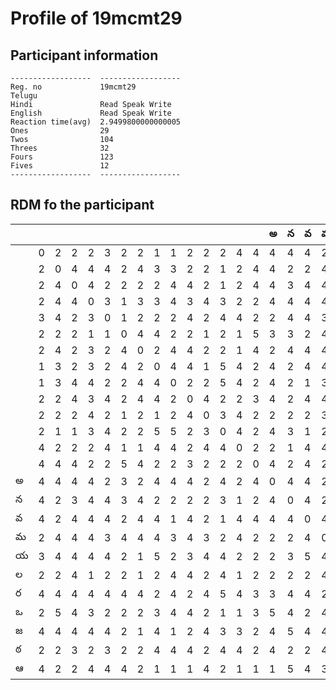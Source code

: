 



# Profile of 19mcmt29

## Participant information



```
------------------  ------------------
Reg. no             19mcmt29
Telugu
Hindi               Read Speak Write
English             Read Speak Write
Reaction time(avg)  2.9499800000000005
Ones                29
Twos                104
Threes              32
Fours               123
Fives               12
------------------  ------------------
```  

## RDM fo the participant
  
  
|     |     |     |     |     |     |     |     |     |     |     |     |     |     |     |   అ |   న |   వ |   మ |   య |   ల |   ర |   ఒ |   జ |   ఠ |   ఆ |
|-----|-----|-----|-----|-----|-----|-----|-----|-----|-----|-----|-----|-----|-----|-----|-----|-----|-----|-----|-----|-----|-----|-----|-----|-----|-----|
|     |   0 |   2 |   2 |   2 |   3 |   2 |   2 |   1 |   1 |   2 |   2 |   2 |   4 |   4 |   4 |   4 |   4 |   2 |   3 |   2 |   4 |   2 |   4 |   2 |   4 |
|     |   2 |   0 |   4 |   4 |   4 |   2 |   4 |   3 |   3 |   2 |   2 |   1 |   2 |   4 |   4 |   2 |   2 |   4 |   4 |   2 |   4 |   5 |   4 |   2 |   2 |
|     |   2 |   4 |   0 |   4 |   2 |   2 |   2 |   2 |   4 |   4 |   2 |   1 |   2 |   4 |   4 |   3 |   4 |   4 |   4 |   4 |   4 |   4 |   4 |   3 |   2 |
|     |   2 |   4 |   4 |   0 |   3 |   1 |   3 |   3 |   4 |   3 |   4 |   3 |   2 |   2 |   4 |   4 |   4 |   4 |   4 |   1 |   4 |   3 |   4 |   2 |   4 |
|     |   3 |   4 |   2 |   3 |   0 |   1 |   2 |   2 |   2 |   4 |   2 |   4 |   4 |   2 |   2 |   4 |   4 |   3 |   4 |   2 |   4 |   2 |   4 |   3 |   4 |
|     |   2 |   2 |   2 |   1 |   1 |   0 |   4 |   4 |   2 |   2 |   1 |   2 |   1 |   5 |   3 |   3 |   2 |   4 |   2 |   2 |   4 |   2 |   2 |   2 |   4 |
|     |   2 |   4 |   2 |   3 |   2 |   4 |   0 |   2 |   4 |   4 |   2 |   2 |   1 |   4 |   2 |   4 |   4 |   4 |   1 |   1 |   4 |   2 |   1 |   2 |   2 |
|     |   1 |   3 |   2 |   3 |   2 |   4 |   2 |   0 |   4 |   4 |   1 |   5 |   4 |   2 |   4 |   2 |   4 |   4 |   5 |   2 |   2 |   3 |   4 |   4 |   1 |
|     |   1 |   3 |   4 |   4 |   2 |   2 |   4 |   4 |   0 |   2 |   2 |   5 |   4 |   2 |   4 |   2 |   1 |   3 |   2 |   4 |   4 |   4 |   1 |   4 |   1 |
|     |   2 |   2 |   4 |   3 |   4 |   2 |   4 |   4 |   2 |   0 |   4 |   2 |   2 |   3 |   4 |   2 |   4 |   4 |   3 |   4 |   2 |   4 |   2 |   4 |   1 |
|     |   2 |   2 |   2 |   4 |   2 |   1 |   2 |   1 |   2 |   4 |   0 |   3 |   4 |   2 |   2 |   2 |   2 |   3 |   4 |   2 |   4 |   2 |   4 |   2 |   4 |
|     |   2 |   1 |   1 |   3 |   4 |   2 |   2 |   5 |   5 |   2 |   3 |   0 |   4 |   2 |   4 |   3 |   1 |   2 |   4 |   4 |   5 |   1 |   3 |   4 |   2 |
|     |   4 |   2 |   2 |   2 |   4 |   1 |   1 |   4 |   4 |   2 |   4 |   4 |   0 |   2 |   2 |   1 |   4 |   4 |   2 |   1 |   4 |   1 |   3 |   4 |   1 |
|     |   4 |   4 |   4 |   2 |   2 |   5 |   4 |   2 |   2 |   3 |   2 |   2 |   2 |   0 |   4 |   2 |   4 |   2 |   2 |   2 |   3 |   3 |   2 |   2 |   1 |
| అ   |   4 |   4 |   4 |   4 |   2 |   3 |   2 |   4 |   4 |   4 |   2 |   4 |   2 |   4 |   0 |   4 |   4 |   2 |   2 |   2 |   3 |   5 |   4 |   4 |   1 |
| న   |   4 |   2 |   3 |   4 |   4 |   3 |   4 |   2 |   2 |   2 |   2 |   3 |   1 |   2 |   4 |   0 |   4 |   2 |   3 |   2 |   4 |   4 |   5 |   2 |   5 |
| వ   |   4 |   2 |   4 |   4 |   4 |   2 |   4 |   4 |   1 |   4 |   2 |   1 |   4 |   4 |   4 |   4 |   0 |   4 |   5 |   2 |   4 |   2 |   4 |   2 |   4 |
| మ   |   2 |   4 |   4 |   4 |   3 |   4 |   4 |   4 |   3 |   4 |   3 |   2 |   4 |   2 |   2 |   2 |   4 |   0 |   4 |   4 |   2 |   4 |   4 |   4 |   3 |
| య   |   3 |   4 |   4 |   4 |   4 |   2 |   1 |   5 |   2 |   3 |   4 |   4 |   2 |   2 |   2 |   3 |   5 |   4 |   0 |   3 |   4 |   2 |   2 |   4 |   4 |
| ల   |   2 |   2 |   4 |   1 |   2 |   2 |   1 |   2 |   4 |   4 |   2 |   4 |   1 |   2 |   2 |   2 |   2 |   4 |   3 |   0 |   5 |   1 |   4 |   4 |   1 |
| ర   |   4 |   4 |   4 |   4 |   4 |   4 |   4 |   2 |   4 |   2 |   4 |   5 |   4 |   3 |   3 |   4 |   4 |   2 |   4 |   5 |   0 |   2 |   2 |   2 |   4 |
| ఒ   |   2 |   5 |   4 |   3 |   2 |   2 |   2 |   3 |   4 |   4 |   2 |   1 |   1 |   3 |   5 |   4 |   2 |   4 |   2 |   1 |   2 |   0 |   4 |   3 |   5 |
| జ   |   4 |   4 |   4 |   4 |   4 |   2 |   1 |   4 |   1 |   2 |   4 |   3 |   3 |   2 |   4 |   5 |   4 |   4 |   2 |   4 |   2 |   4 |   0 |   4 |   4 |
| ఠ   |   2 |   2 |   3 |   2 |   3 |   2 |   2 |   4 |   4 |   4 |   2 |   4 |   4 |   2 |   4 |   2 |   2 |   4 |   4 |   4 |   2 |   3 |   4 |   0 |   2 |
| ఆ   |   4 |   2 |   2 |   4 |   4 |   4 |   2 |   1 |   1 |   1 |   4 |   2 |   1 |   1 |   1 |   5 |   4 |   3 |   4 |   1 |   4 |   5 |   4 |   2 |   0 |